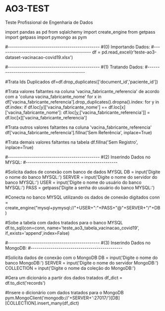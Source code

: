 # AO3-TEST
Teste Profissional de Engenharia de Dados

import pandas as pd
from sqlalchemy import create_engine
from getpass import getpass
import pymongo as pym

#----------------------------------------------
#(0) Importando Dados:
#----------------------------------------------
df = pd.read_excel(r'teste-ao3-dataset-vacinacao-covid19.xlsx')

#----------------------------------------------
#(1) Tratando Dados:
#----------------------------------------------

#Trata Ids Duplicados
df=df.drop_duplicates(['document_id','paciente_id'])

#Trata valores faltantes na coluna 'vacina_fabricante_referencia' de acordo com a 'coluna vacina_fabricante_nome'
for x in df['vacina_fabricante_referencia'].drop_duplicates().dropna().index:
    for y in df.index:
        if df.loc[y]['vacina_fabricante_nome'] == df.loc[x]['vacina_fabricante_nome']:
            df.loc[y,['vacina_fabricante_referencia']] = df.loc[x]['vacina_fabricante_referencia']

#Trata outros valores faltantes na coluna 'vacina_fabricante_referencia'
df['vacina_fabricante_referencia'].fillna('Sem Referência', inplace=True)

#Trata demais valores faltantes na tabela
df.fillna('Sem Registro', inplace=True)

#----------------------------------------------
#(2) Inserindo Dados no MYSQL:
#----------------------------------------------

#Solicita dados de conexão com banco de dados MYSQL
DB = input('Digite o nome do banco MYSQL:')
SERVER = input('Digite o nome do servidor do banco MYSQL:')
USER = input('Digite o nome do usuário do banco MYSQL:')
PASS = getpass('Digite a senha do usuário do banco MYSQL:')

#Conecta no banco MYSQL utilizando os dados de conexão digitados
conn = create_engine("mysql+pymysql://"+USER+":"+PASS+"@"+SERVER+"/"+DB)

#Sobe a tabela com dados tratados para o banco MYSQL
df.to_sql(con=conn, name='teste_ao3_tabela_vacinacao_covid19', if_exists='append',index=False)

#----------------------------------------------
#(3) Inserindo Dados no MongoDB:
#----------------------------------------------

#Solicita dados de conexão com o MongoDB
DB = input('Digite o nome do banco MongoDB:')
SERVER = input('Digite o nome do servidor MongoDB:')
COLLECTION = input('Digite o nome da coleção do MongoDB:')

#Gera um dicionário a partir dos dados tratados
df_dict = df.to_dict('records')

#Insere o dicionário com dados tratados para o MongoDB
pym.MongoClient('mongodb://'+SERVER+':27017/')[DB][COLLECTION].insert_many(df_dict)
